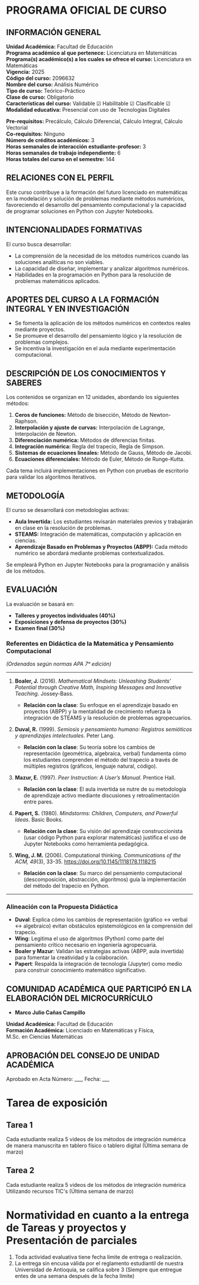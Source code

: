 # PROGRAMA OFICIAL DE CURSO

## INFORMACIÓN GENERAL

**Unidad Académica:** Facultad de Educación  
**Programa académico al que pertenece:** Licenciatura en Matemáticas  
**Programa(s) académico(s) a los cuales se ofrece el curso:** Licenciatura en Matemáticas  
**Vigencia:** 2025  
**Código del curso:** 2096632  
**Nombre del curso:** Análisis Numérico  
**Tipo de curso:** Teórico-Práctico  
**Clase de curso:** Obligatorio  
**Características del curso:** Validable ☑ Habilitable ☑ Clasificable ☑  
**Modalidad educativa:** Presencial con uso de Tecnologías Digitales  

**Pre-requisitos:** Precálculo, Cálculo Diferencial, Cálculo Integral, Cálculo Vectorial  
**Co-requisitos:** Ninguno  
**Número de créditos académicos:** 3  
**Horas semanales de interacción estudiante-profesor:** 3  
**Horas semanales de trabajo independiente:** 6  
**Horas totales del curso en el semestre:** 144  

## RELACIONES CON EL PERFIL
Este curso contribuye a la formación del futuro licenciado en matemáticas en la modelación y solución de problemas mediante métodos numéricos, favoreciendo el desarrollo del pensamiento computacional y la capacidad de programar soluciones en Python con Jupyter Notebooks.

## INTENCIONALIDADES FORMATIVAS
El curso busca desarrollar:
- La comprensión de la necesidad de los métodos numéricos cuando las soluciones analíticas no son viables.
- La capacidad de diseñar, implementar y analizar algoritmos numéricos.
- Habilidades en la programación en Python para la resolución de problemas matemáticos aplicados.

## APORTES DEL CURSO A LA FORMACIÓN INTEGRAL Y EN INVESTIGACIÓN
- Se fomenta la aplicación de los métodos numéricos en contextos reales mediante proyectos.
- Se promueve el desarrollo del pensamiento lógico y la resolución de problemas complejos.
- Se incentiva la investigación en el aula mediante experimentación computacional.

## DESCRIPCIÓN DE LOS CONOCIMIENTOS Y SABERES
Los contenidos se organizan en 12 unidades, abordando los siguientes métodos:

1. **Ceros de funciones:** Método de bisección, Método de Newton-Raphson.  
2. **Interpolación y ajuste de curvas:** Interpolación de Lagrange, Interpolación de Newton.  
3. **Diferenciación numérica:** Métodos de diferencias finitas.  
4. **Integración numérica:** Regla del trapecio, Regla de Simpson.  
5. **Sistemas de ecuaciones lineales:** Método de Gauss, Método de Jacobi.  
6. **Ecuaciones diferenciales:** Método de Euler, Método de Runge-Kutta.

Cada tema incluirá implementaciones en Python con pruebas de escritorio para validar los algoritmos iterativos.

## METODOLOGÍA
El curso se desarrollará con metodologías activas:
- **Aula Invertida:** Los estudiantes revisarán materiales previos y trabajarán en clase en la resolución de problemas.
- **STEAMS:** Integración de matemáticas, computación y aplicación en ciencias.
- **Aprendizaje Basado en Problemas y Proyectos (ABPP):** Cada método numérico se abordará mediante problemas contextualizados.

Se empleará Python en Jupyter Notebooks para la programación y análisis de los métodos.

## EVALUACIÓN
La evaluación se basará en:
- **Talleres y proyectos individuales (40%)**
- **Exposiciones y defensa de proyectos (30%)**
- **Examen final (30%)**

### **Referentes en Didáctica de la Matemática y Pensamiento Computacional**  
*(Ordenados según normas APA 7ᵃ edición)*  

---

1. **Boaler, J.** (2016). *Mathematical Mindsets: Unleashing Students’ Potential through Creative Math, Inspiring Messages and Innovative Teaching*. Jossey-Bass.  
   - **Relación con la clase**: Su enfoque en el aprendizaje basado en proyectos (ABPP) y la mentalidad de crecimiento refuerza la integración de STEAMS y la resolución de problemas agropecuarios.  

2. **Duval, R.** (1999). *Semiosis y pensamiento humano: Registros semióticos y aprendizajes intelectuales*. Peter Lang.  
   - **Relación con la clase**: Su teoría sobre los cambios de representación (geométrica, algebraica, verbal) fundamenta cómo los estudiantes comprenden el método del trapecio a través de múltiples registros (gráficos, lenguaje natural, código).  

3. **Mazur, E.** (1997). *Peer Instruction: A User’s Manual*. Prentice Hall.  
   - **Relación con la clase**: El aula invertida se nutre de su metodología de aprendizaje activo mediante discusiones y retroalimentación entre pares.  

4. **Papert, S.** (1980). *Mindstorms: Children, Computers, and Powerful Ideas*. Basic Books.  
   - **Relación con la clase**: Su visión del aprendizaje construccionista (usar código Python para explorar matemáticas) justifica el uso de Jupyter Notebooks como herramienta pedagógica.  

5. **Wing, J. M.** (2006). Computational thinking. *Communications of the ACM, 49*(3), 33-35. https://doi.org/10.1145/1118178.1118215  
   - **Relación con la clase**: Su marco del pensamiento computacional (descomposición, abstracción, algoritmos) guía la implementación del método del trapecio en Python.  

---

### **Alineación con la Propuesta Didáctica**  
- **Duval**: Explica cómo los cambios de representación (gráfico ↔ verbal ↔ algebraico) evitan obstáculos epistemológicos en la comprensión del trapecio.  
- **Wing**: Legitima el uso de algoritmos (Python) como parte del pensamiento crítico necesario en ingeniería agropecuaria.  
- **Boaler y Mazur**: Validan las estrategias activas (ABPP, aula invertida) para fomentar la creatividad y la colaboración.  
- **Papert**: Respalda la integración de tecnología (Jupyter) como medio para construir conocimiento matemático significativo.  


## COMUNIDAD ACADÉMICA QUE PARTICIPÓ EN LA ELABORACIÓN DEL MICROCURRÍCULO
- **Marco Julio Cañas Campillo**
   
**Unidad Académica:** Facultad de Educación  
**Formación Académica:** Licenciado en Matemáticas y Física,  
  M.Sc. en Ciencias Matemáticas  

## APROBACIÓN DEL CONSEJO DE UNIDAD ACADÉMICA
Aprobado en Acta Número: ___, Fecha: ___



  
  
# Tarea de exposición   

## Tarea 1
Cada estudiante realiza 5 videos de los métodos de integración numérica de manera manuscrita en tablero físico o tablero digital  (Última semana de marzo)   

## Tarea 2
Cada estudiante realiza 5 videos de los métodos de integración numérica Utilizando recursos TIC's  (Última semana de marzo)     


# Normatividad en cuanto a la entrega de Tareas y proyectos y Presentación de parciales  

1. Toda actividad evaluativa tiene fecha límite de entrega o realización.
2. La entrega sin encusa válida por el reglamento estudiantil de nuestra Universidad de Antioquia, se califica sobre 3 (Siempre que entregue entes de una semana después de la fecha límite)






